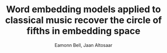 ---
blurb: |
    Word embeddings applied to classical music
title: Word embedding models applied to classical music recover the circle of fifths in embedding space
venue: ICML Music Discovery Workshop
year: 2016
author: Eamonn Bell, Jaan Altosaar
link: https://sites.google.com/site/ml4md2016/program
pdf: /papers/2016_Bell-Altosaar_word2vec-Music.pdf
code: https://github.com/eamonnbell/music-mining
slides: https://docs.google.com/presentation/d/1awRWuhEkkBlhk5NcloLtXKCDYkqdM-FdnPceXPP2XLk/edit?usp=sharing
thumb: ycac-thumb.png
bibtex: |
    @article{bell2016word,
      title = {Word embedding models applied to classical music recover the circle of fifths in embedding space.},
      author = {Bell, Eamonn and Altosaar, Jaan},
      booktitle = {ICML Music Discovery Workshop},
      year = {2016}
    }

---